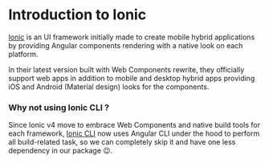 # Introduction to Ionic

[Ionic](http://ionicframework.com) is an UI framework initially made to create mobile hybrid applications by providing
Angular components rendering with a native look on each platform.

In their latest version built with Web Components rewrite, they officially support web apps in addition to mobile
and desktop hybrid apps providing iOS and Android (Material design) looks for the components.

### Why not using Ionic CLI ?

Since Ionic v4 move to embrace Web Components and native build tools for each framework,
[Ionic CLI](https://github.com/ionic-team/ionic-cli) now uses Angular CLI under the hood to perform all build-related
task, so we can completely skip it and have one less dependency in our package :wink:.
